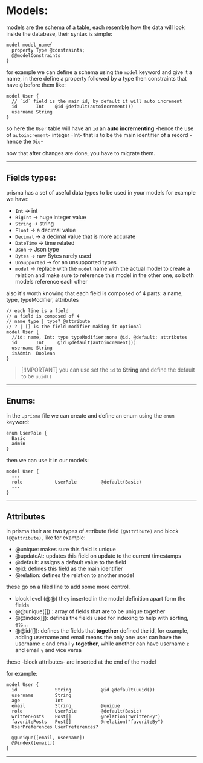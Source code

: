 <!-- @format -->

# Models:

models are the schema of a table, each resemble how the data will look inside the database, their syntax is simple:

```prisma
model model_name{
  property Type @constraints;
  @@modelConstraints
}
```

for example we can define a schema using the `model` keyword and give it a name, in there define a property followed by a type then constraints that have `@` before them like:

```prisma
model User {
  // `id` field is the main id, by default it will auto increment
  id       Int    @id @default(autoincrement())
  username String
}
```

so here the `User` table will have an `id` an **auto incrementing** -hence the use of `autoincrement`- integer -Int- that is to be the main identifier of a record -hence the `@id`-

now that after changes are done, you have to migrate them.

---

## Fields types:

prisma has a set of useful data types to be used in your models for example we have:

- `Int` -> int
- `BigInt` -> huge integer value
- `String` -> string
- `Float` -> a decimal value
- `Decimal` -> a decimal value that is more accurate
- `DateTime` -> time related
- `Json` -> Json type
- `Bytes` -> raw Bytes rarely used
- `UnSupported` -> for an unsupported types
- `model` -> replace with the `model` name with the actual model to create a relation and make sure to reference this model in the other one, so both models reference each other

also it's worth knowing that each field is composed of 4 parts: a name, type, typeModifier, attributes

```prisma
// each line is a field
// a field is composed of 4
// name type | type? @attribute
// ? | [] is the field modifier making it optional
model User {
  //id: name, Int: type typeModifier:none @id, @default: attributes
  id       Int     @id @default(autoincrement())
  username String
  isAdmin  Boolean
}
```

> [!IMPORTANT] you can use set the `id` to **String** and define the default to be `uuid()`

---

## Enums:

in the `.prisma` file we can create and define an enum using the `enum` keyword:

```prisma
enum UserRole {
  Basic
  admin
}
```

then we can use it in our models:

```prisma
model User {
  ---
  role            UserRole         @default(Basic)
  ---
}
```

---

## Attributes

in prisma their are two types of attribute field `(@attribute)` and block `(@@attribute)`, like for example:

- @unique: makes sure this field is unique
- @updateAt: updates this field on update to the current timestamps
- @default: assigns a default value to the field
- @id: defines this field as the main identifier
- @relation: defines the relation to another model

these go on a filed line to add some more control.

- block level (@@) they inserted in the model definition apart form the fields
- @@unique([]) : array of fields that are to be unique together
- @@index([]): defines the fields used for indexing to help with sorting, etc...
- @@id([]): defines the fields that **together** defined the id, for example, adding username and email means the only one user can have the username `x` and email `y` **together**, while another can have username `z` and email `y` and vice versa

these -block attributes- are inserted at the end of the model

for example:

```prisma
model User {
  id              String           @id @default(uuid())
  username        String
  age             Int
  email           String           @unique
  role            UserRole         @default(Basic)
  writtenPosts    Post[]           @relation("writtenBy")
  favoritePosts   Post[]           @relation("favoriteBy")
  UserPreferences UserPreferences?

  @@unique([email, username])
  @@index([email])
}
```

---
